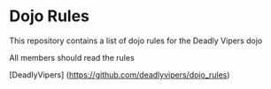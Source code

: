 Dojo Rules
==========

This repository contains a list of dojo rules for the Deadly Vipers dojo

All members should read the rules

[DeadlyVipers] (https://github.com/deadlyvipers/dojo_rules)
